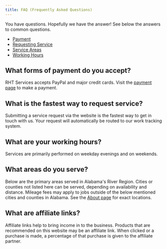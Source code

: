 ```yaml
---
title: FAQ (Frequently Asked Questions)
---
```


You have questions. Hopefully we have the answer! See below the answers to common questions.

* [Payment](#what-forms-of-payment-do-you-accept)
* [Requesting Service](#what-is-the-fastest-way-to-request-service)
* [Service Areas](#what-areas-do-you-serve)
* [Working Hours](#what-are-your-working-hours)

## What forms of payment do you accept? 

RHT Services accepts PayPal and major credit cards. Visit the 
[payment page](/payment) to make a payment.

## What is the fastest way to request service? 

Submitting a service request via the website is the fastest way to get in touch with us. Your request 
will automatically be routed to our work tracking system.

## What are your working hours?

Services are primarily performed on weekday evenings and on weekends.

## What areas do you serve? 

Below are the primary areas served in Alabama's River Region.
Cities or counties not listed here can be served, depending
on availability and distance. Mileage fees may apply to jobs outside of the below mentioned
cities and counties in Alabama. See the [About page](/about) for exact locations.

## What are affiliate links?

Affiliate links help to bring income in to the business. Products that are recommended on this website 
may be an affiliate link. When clicked or a purchase is made, a percentage of that purchase is given to 
the affiliate partner.
